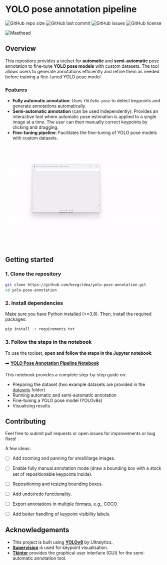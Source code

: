 # YOLO pose annotation pipeline

![GitHub repo size](https://img.shields.io/github/repo-size/KevGildea/yolo-pose-annotation)
![GitHub last commit](https://img.shields.io/github/last-commit/KevGildea/yolo-pose-annotation)
![GitHub issues](https://img.shields.io/github/issues/KevGildea/yolo-pose-annotation)
![GitHub license](https://img.shields.io/github/license/KevGildea/yolo-pose-annotation)

![Masthead](assets/masthead.png)

## Overview
This repository provides a toolset for **automatic** and **semi-automatic** pose annotation to fine-tune **YOLO pose models** with custom datasets. The tool allows users to generate annotations efficiently and refine them as needed before training a fine-tuned YOLO pose model.

### Features
- **Fully automatic annotation**: Uses `YOLOv8x-pose` to detect keypoints and generate annotations automatically.
- **Semi-automatic annotation** (can be used independently): Provides an interactive tool where automatic pose estimation is applied to a single image at a time. The user can then manually correct keypoints by clicking and dragging.
- **Fine-tuning pipeline**: Facilitates the fine-tuning of YOLO pose models with custom datasets.

![GUI of semi-automatic annotation tool](assets/gui.gif)

## Getting started

### 1. Clone the repository
```bash
git clone https://github.com/kevgildea/yolo-pose-annotation.git
cd yolo-pose-annotation
```

### 2. Install dependencies
Make sure you have Python installed (\>=3.8). Then, install the required packages:
```bash
pip install -r requirements.txt
```

### 3. Follow the steps in the notebook
To use the toolset, **open and follow the steps in the Jupyter notebook**:

➡️ **[YOLO Pose Annotation Pipeline Notebook](Notebooks/Tutorial.ipynb)**

This notebook provides a complete step-by-step guide on:
- Preparing the dataset (two example datasets are provided in the [datasets](datasets) folder)
- Running automatic and semi-automatic annotation
- Fine-tuning a YOLO pose model (YOLOv8s)
- Visualising results


## Contributing
Feel free to submit pull requests or open issues for improvements or bug fixes!

A few ideas:
- [ ] Add zooming and panning for small/large images.
- [ ] Enable fully manual annotation mode (draw a bounding box with a stock set of repositionable keypoints inside).
- [ ] Repositioning and resizing bounding boxes.
- [ ] Add undo/redo functionality.
- [ ] Export annotations in multiple formats, e.g., COCO.
- [ ] Add better handling of keypoint visibility labels.


## Acknowledgements
- This project is built using **[YOLOv8](https://github.com/ultralytics/ultralytics)** by Ultralytics.
- **[Supervision](https://github.com/roboflow/supervision)** is used for keypoint visualisation.
- **[Tkinter](https://docs.python.org/3/library/tkinter.html)** provides the graphical user interface (GUI) for the semi-automatic annotation tool.
